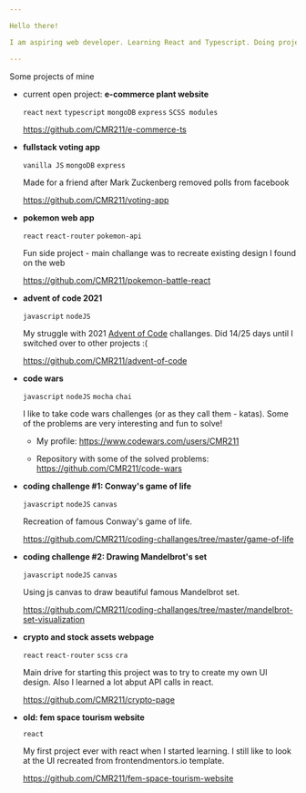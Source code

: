 ```yaml
---

Hello there!

I am aspiring web developer. Learning React and Typescript. Doing projects for fun. In love with javascript.

---
```


Some projects of mine

- current open project: **e-commerce plant website**

  `react` `next` `typescript` `mongoDB` `express` `SCSS modules`

  https://github.com/CMR211/e-commerce-ts

- **fullstack voting app**

  `vanilla JS` `mongoDB` `express`

  Made for a friend after Mark Zuckenberg removed polls from facebook
  
  https://github.com/CMR211/voting-app
  
- **pokemon web app**

  `react` `react-router` `pokemon-api`
  
  Fun side project - main challange was to recreate existing design I found on the web
  
  https://github.com/CMR211/pokemon-battle-react
  
- **advent of code 2021**

  `javascript` `nodeJS`
  
  My struggle with 2021 [Advent of Code](https://adventofcode.com/2021) challanges. Did 14/25 days until I switched over to other projects :(
  
  https://github.com/CMR211/advent-of-code
  
- **code wars**

  `javascript` `nodeJS` `mocha` `chai`
  
  I like to take code wars challenges (or as they call them - katas). Some of the problems are very interesting and fun to solve!
  
  - My profile: https://www.codewars.com/users/CMR211
  
  - Repository with some of the solved problems: https://github.com/CMR211/code-wars 
  
- **coding challenge #1: Conway's game of life**

  `javascript` `nodeJS` `canvas`
  
  Recreation of famous Conway's game of life.
  
  https://github.com/CMR211/coding-challanges/tree/master/game-of-life

- **coding challenge #2: Drawing Mandelbrot's set**

  `javascript` `nodeJS` `canvas`
  
  Using js canvas to draw beautiful famous Mandelbrot set.
  
  https://github.com/CMR211/coding-challanges/tree/master/mandelbrot-set-visualization
  
- **crypto and stock assets webpage**

  `react` `react-router` `scss` `cra`
  
  Main drive for starting this project was to try to create my own UI design. Also I learned a lot abput API calls in react.
  
  https://github.com/CMR211/crypto-page
  
- **old: fem space tourism website**

  `react`
  
  My first project ever with react when I started learning. I still like to look at the UI recreated from frontendmentors.io template.
  
  https://github.com/CMR211/fem-space-tourism-website
  
  
